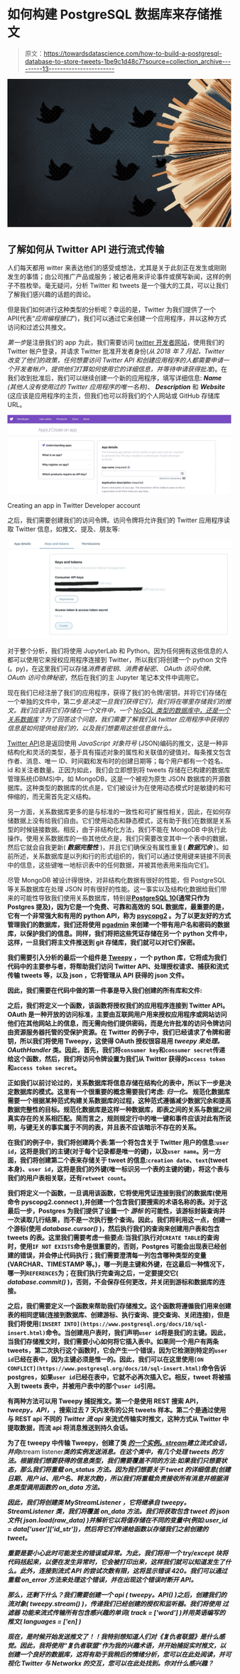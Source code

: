# 如何构建 PostgreSQL 数据库来存储推文

> 原文：<https://towardsdatascience.com/how-to-build-a-postgresql-database-to-store-tweets-1be9c1d48c7?source=collection_archive---------13----------------------->

![](img/d7da809332b121d637eeee1f109eb514.png)

## 了解如何从 Twitter API 进行流式传输

人们每天都用 witter 来表达他们的感受或想法，尤其是关于此刻正在发生或刚刚发生的事情；由公司推广产品或服务；被记者用来评论事件或撰写新闻，这样的例子不胜枚举。毫无疑问，分析 Twitter 和 tweets 是一个强大的工具，可以让我们了解我们感兴趣的话题的舆论。

但是我们如何进行这种类型的分析呢？幸运的是，Twitter 为我们提供了一个 API(代表“*应用编程接口*”)，我们可以通过它来创建一个应用程序，并以这种方式访问和过滤公共推文。

*第一步*是注册我们的 app 为此，我们需要访问 [twitter 开发者网站](https://developer.twitter.com/en.html)，使用我们的 Twitter 帐户登录，并请求 Twitter 批准开发者身份(*从 2018 年 7 月起，Twitter 改变了他们的政策，任何想要访问 Twitter API 和创建应用程序的人都需要申请一个开发者帐户，提供他们打算如何使用它的详细信息，并等待申请获得批准*)。在我们收到批准后，我们可以继续创建一个新的应用程序，填写详细信息: ***Name*** *(其他人没有使用过的 Twitter 应用程序的唯一名称)*、 ***Description*** 和 ***Website*** (这应该是应用程序的主页，但我们也可以将我们的个人网站或 GitHub 存储库 URL。

![](img/adb6576600b9351e1da92e883f219d39.png)

Creating an app in Twitter Developer account

之后，我们需要创建我们的访问令牌。访问令牌将允许我们的 Twitter 应用程序读取 Twitter 信息，如推文、提及、朋友等:

![](img/c127feb6e7e65fc327f87d5abc5af335.png)

对于整个分析，我们将使用 JupyterLab 和 Python。因为任何拥有这些信息的人都可以使用它来授权应用程序连接到 Twitter，所以我们将创建一个 python 文件(。py)，在这里我们可以存储*消费者密钥*、*消费者秘密*、 *OAuth 访问令牌*、 *OAuth 访问令牌秘密*，然后在我们的主 Jupyter 笔记本文件中调用它。

现在我们已经注册了我们的应用程序，获得了我们的令牌/密钥，并将它们存储在一个单独的文件中，第二步*是决定一旦我们获得它们，我们将在哪里存储我们的推文。我们应该将它们存储在一个文件中，一个 [NoSQL 类型的数据库中，还是一个关系数据库](https://www.sisense.com/blog/postgres-vs-mongodb-for-storing-json-data/)？为了回答这个问题，我们需要了解我们从 twitter 应用程序中获得的信息是如何提供给我们的，以及我们想要用这些信息做什么。*

[Twitter API](https://developer.twitter.com/en/docs/tweets/data-dictionary/overview/intro-to-tweet-json)总是返回使用 *JavaScript 对象符号* (JSON)编码的推文，这是一种非结构化和灵活的类型，基于具有描述对象的属性和关联值的键值对。每条推文包含作者、消息、唯一 ID、时间戳和发布时的创建日期等；每个用户都有一个姓名、id 和关注者数量。正因为如此，我们会立即想到将 tweets 存储在已构建的数据库管理系统(DBMS)中，如 MongoDB，这是一个被视为原生 JSON 数据库的开源数据库。这种类型的数据库的优点是，它们被设计为在使用动态模式时是敏捷的和可伸缩的，而无需首先定义结构。

另一方面，关系数据库更多的是与标准的一致性和可扩展性相关，因此，在如何存储数据上没有给我们自由。它们使用动态和静态模式，这有助于我们在数据是关系型的时候链接数据。相反，由于非结构化方法，我们不能在 MongoDB 中执行此操作。使用关系数据库的一些其他优点是，我们只需要改变其中一个表中的数据，然后它就会自我更新( ***数据完整性*** )，并且它们确保没有属性重复( ***数据冗余*** )。如前所述，关系数据库是以列和行的形式组织的，我们可以通过使用键来链接不同表中的信息，这些键唯一地标识表中的任何数据，并被其他表用来指向它们。

尽管 MongoDB 被设计得很快，对非结构化数据有很好的性能，但 PostgreSQL 等关系数据库在处理 JSON 时有很好的性能。这一事实以及结构化数据给我们带来的可能性导致我们使用关系数据库，特别是[**PostgreSQL 10**](https://www.postgresql.org/)**(通常只作为 Postgres 提及)，因为它是一个免费、可靠和高效的 SQL 数据库，最重要的是，它有一个非常强大和有用的 python API，称为 [**psycopg2**](http://initd.org/psycopg/) 。为了以更友好的方式管理我们的数据库，我们还将使用 [**pgadmin**](https://www.pgadmin.org/) 来创建一个带有用户名和密码的数据库，以保护我们的信息。同样，我们将把这些凭证存储在另一个 python 文件中，这样，一旦我们将主文件推送到 git 存储库，我们就可以对它们保密。**

**我们需要引入分析的最后一个组件是 [**Tweepy**](http://www.tweepy.org/) ，一个 python 库，它将成为我们代码中的主要参与者，将帮助我们访问 Twitter API、处理授权请求、捕获和流式传输 tweets 等，以及 **json** ，它将管理从 API 获得的 json 文件。**

**因此，我们需要在代码中做的第一件事是导入我们创建的所有库和文件:**

**之后，我们将定义一个函数，该函数将授权我们的应用程序连接到 Twitter API。OAuth 是一种开放的访问标准，主要由互联网用户用来授权应用程序或网站访问他们在其他网站上的信息，而无需向他们提供密码，而是允许批准的访问令牌访问由资源服务器托管的受保护资源。在 Twitter 的例子中，我们已经请求了令牌和密钥，所以我们将使用 Tweepy，这使得 OAuth 授权很容易用 ***tweepy 来处理。OAuthHandler*** 类。因此，首先，我们将`consumer key`和`consumer secret`传递给这个函数，然后，我们将访问令牌设置为我们从 Twitter 获得的`access token`和`access token secret`。**

**正如我们以前讨论过的，关系数据库将信息存储在结构化的表中，所以下一步是决定数据库的模式。这里有一个很重要的概念需要我们考虑: ***归一化。*** 规范化数据库需要一个根据某种范式构建关系数据库的过程，这种范式遵循减少数据冗余和提高数据完整性的目标。规范化数据库是这样一种数据库，即表之间的关系与数据之间真实存在的关系相匹配。简而言之，规则规定行中的唯一键和事件应该对此有所说明，与键无关的事实属于不同的表，并且表不应该暗示不存在的关系。**

**在我们的例子中，我们将创建两个表:第一个将包含关于 Twitter 用户的信息:`user id`，这将是我们的主键(对于每个记录都是唯一的键)，以及`user name`。另一方面，我们将创建第二个表来存储关于 tweet 的信息:`creation date`、`text`(tweet 本身)、`user id`，这将是我们的外键(唯一标识另一个表的主键的键)，将这个表与我们的用户表相关联，还有`retweet count`。**

**我们将定义一个函数，一旦调用该函数，它将使用凭证连接到我们的数据库(使用命令 pyscopg2.connect ),并创建一个包含我们要搜索的术语名称的表。对于这最后一步，Postgres 为我们提供了设置一个 ***游标*** 的可能性，该游标封装查询并一次读取几行结果，而不是一次执行整个查询。因此，我们将利用这一点，创建一个游标(使用 *database.cursor()* )，然后执行我们的查询来创建用户表和包含 tweets 的表。这里我们需要考虑一些要点:当我们执行对`CREATE TABLE`的查询时，使用`IF NOT EXISTS`命令是很重要的，否则，Postgres 可能会出现表已经创建的错误，并会停止代码执行；我们需要澄清每一列包含哪种类型的变量(VARCHAR、TIMESTAMP 等。)，哪一列是主键和外键，在这最后一种情况下，哪一列`REFERENCES`为；在我们执行完查询之后，一定要提交它( *database.commit()* )，否则，不会保存任何更改，并关闭到游标和数据库的连接。**

**之后，我们需要定义一个函数来帮助我们存储推文。这个函数将遵循我们用来创建表的相同逻辑(连接到数据库、创建游标、执行查询、提交查询、关闭连接)，但是我们将使用`[INSERT INTO](https://www.postgresql.org/docs/10/sql-insert.html)`命令。当创建用户表时，我们声明`user id`将是我们的主键。因此，当我们存储推文时，我们需要小心如何将它插入表中。如果同一个用户有两条 tweets，第二次执行这个函数时，它会产生一个错误，因为它检测到特定的`user id`已经在表中，因为主键必须是惟一的。因此，我们可以在这里使用`[ON CONFLICT](https://www.postgresql.org/docs/10/sql-insert.html)`命令告诉 postgres，如果`user id`已经在表中，它就不必再次插入它。相反，tweet 将被插入到 tweets 表中，并被用户表中的那个`user id`引用。**

**有两种方法可以用 Tweepy 捕捉推文。第一个是使用 REST 搜索 API， *tweepy。API，*，搜索过去 7 天内发布的公共 tweets 样本。第二个是通过使用与 REST api 不同的 *Twitter 流 api* 来流式传输实时推文，这种方式从 Twitter 中提取数据，而流 api 将消息推送到持久会话。**

**为了在 tweepy 中传输 Tweepy，创建了类 [***的一个实例。stream***](https://tweepy.readthedocs.io/en/3.7.0/streaming_how_to.html#summary)*建立流式会话，并向***stream listener***类的实例发送消息。在这个类中，有几个处理 tweets 的方法。根据我们想要获得的信息类型，我们需要覆盖不同的方法:如果我们只想要状态，那么我们将重载 ***on_status*** 方法。因为我们想要关于 tweet 的详细信息(创建日期、用户 id、用户名、转发次数)，所以我们将重载负责接收所有消息并根据消息类型调用函数的 **on_data** 方法。***

***因此，我们将创建类 **MyStreamListener** ，它将继承自 ***tweepy。StreamListener*** 类，我们将覆盖 **on_data** 方法。我们将获取包含 tweet 的 json 文件( *json.load(raw_data)* )并解析它以将值存储在不同的变量中(例如:user_id = data['user']['id_str'])，然后将它们传递给函数以存储我们之前创建的 tweet。***

***重要是要小心此时可能发生的错误或异常。为此，我们将用一个 try/except 块将代码括起来，以便在发生异常时，它会被打印出来，这样我们就可以知道发生了什么。此外，连接到流式 API 的尝试次数有限，这将显示错误 420。我们可以通过重载 **on_error** 方法来处理这个错误，并在出现这个错误时断开 API。***

***那么，还剩下什么？我们需要创建一个 api ( *tweepy。API()* )之后，创建我们的流对象( *tweepy.stream()* )，传递我们已经创建的授权和监听器。我们将使用 ***过滤器*** 功能来流式传输所有包含感兴趣的单词( *track = ['word']* )并用英语编写的推文( *languages = ['en]* )***

***现在，是时候开始发送推文了！！我特别想知道人们对《复仇者联盟》是什么感觉。因此，我将使用“复仇者联盟”作为我的兴趣术语，并开始捕捉实时推文，以创建一个良好的数据库，这将有助于我稍后的情绪分析，您可以在此处阅读，并可视化 Twitter 与 Networkx 的交互，您可以在此处找到。你对什么感兴趣？***